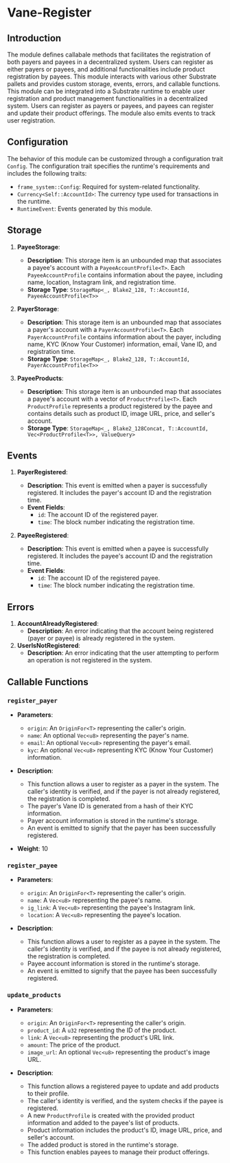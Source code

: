 # Vane-Register

## Introduction

The module defines callabale methods that facilitates the registration of both payers and payees in a decentralized system. Users can register as either payers or payees, and additional functionalities include product registration by payees. This module interacts with various other Substrate pallets and provides custom storage, events, errors, and callable functions.
This module can be integrated into a Substrate runtime to enable user registration and product management functionalities in a decentralized system. Users can register as payers or payees, and payees can register and update their product offerings. The module also emits events to track user registration.

## Configuration

The behavior of this module can be customized through a configuration trait `Config`. The configuration trait specifies the runtime's requirements and includes the following traits:

- `frame_system::Config`: Required for system-related functionality.
- `Currency<Self::AccountId>`: The currency type used for transactions in the runtime.
- `RuntimeEvent`: Events generated by this module.

## Storage

1. **PayeeStorage**:
   - **Description**: This storage item is an unbounded map that associates a payee's account with a `PayeeAccountProfile<T>`. Each `PayeeAccountProfile` contains information about the payee, including name, location, Instagram link, and registration time.
   - **Storage Type**: `StorageMap<_, Blake2_128, T::AccountId, PayeeAccountProfile<T>>`

2. **PayerStorage**:
   - **Description**: This storage item is an unbounded map that associates a payer's account with a `PayerAccountProfile<T>`. Each `PayerAccountProfile` contains information about the payer, including name, KYC (Know Your Customer) information, email, Vane ID, and registration time.
   - **Storage Type**: `StorageMap<_, Blake2_128, T::AccountId, PayerAccountProfile<T>>`

3. **PayeeProducts**:
   - **Description**: This storage item is an unbounded map that associates a payee's account with a vector of `ProductProfile<T>`. Each `ProductProfile` represents a product registered by the payee and contains details such as product ID, image URL, price, and seller's account.
   - **Storage Type**: `StorageMap<_, Blake2_128Concat, T::AccountId, Vec<ProductProfile<T>>, ValueQuery>`

## Events

1. **PayerRegistered**:
   - **Description**: This event is emitted when a payer is successfully registered. It includes the payer's account ID and the registration time.
   - **Event Fields**:
     - `id`: The account ID of the registered payer.
     - `time`: The block number indicating the registration time.

2. **PayeeRegistered**:
   - **Description**: This event is emitted when a payee is successfully registered. It includes the payee's account ID and the registration time.
   - **Event Fields**:
     - `id`: The account ID of the registered payee.
     - `time`: The block number indicating the registration time.

## Errors

1. **AccountAlreadyRegistered**:
   - **Description**: An error indicating that the account being registered (payer or payee) is already registered in the system.
2. **UserIsNotRegistered**:
   - **Description**: An error indicating that the user attempting to perform an operation is not registered in the system.

## Callable Functions

### `register_payer`

- **Parameters**:
  - `origin`: An `OriginFor<T>` representing the caller's origin.
  - `name`: An optional `Vec<u8>` representing the payer's name.
  - `email`: An optional `Vec<u8>` representing the payer's email.
  - `kyc`: An optional `Vec<u8>` representing KYC (Know Your Customer) information.

- **Description**:
  - This function allows a user to register as a payer in the system. The caller's identity is verified, and if the payer is not already registered, the registration is completed.
  - The payer's Vane ID is generated from a hash of their KYC information.
  - Payer account information is stored in the runtime's storage.
  - An event is emitted to signify that the payer has been successfully registered.

- **Weight**: 10

### `register_payee`

- **Parameters**:
  - `origin`: An `OriginFor<T>` representing the caller's origin.
  - `name`: A `Vec<u8>` representing the payee's name.
  - `ig_link`: A `Vec<u8>` representing the payee's Instagram link.
  - `location`: A `Vec<u8>` representing the payee's location.

- **Description**:
  - This function allows a user to register as a payee in the system. The caller's identity is verified, and if the payee is not already registered, the registration is completed.
  - Payee account information is stored in the runtime's storage.
  - An event is emitted to signify that the payee has been successfully registered.

### `update_products`

- **Parameters**:
  - `origin`: An `OriginFor<T>` representing the caller's origin.
  - `product_id`: A `u32` representing the ID of the product.
  - `link`: A `Vec<u8>` representing the product's URL link.
  - `amount`: The price of the product.
  - `image_url`: An optional `Vec<u8>` representing the product's image URL.

- **Description**:
  - This function allows a registered payee to update and add products to their profile.
  - The caller's identity is verified, and the system checks if the payee is registered.
  - A new `ProductProfile` is created with the provided product information and added to the payee's list of products.
  - Product information includes the product's ID, image URL, price, and seller's account.
  - The added product is stored in the runtime's storage.
  - This function enables payees to manage their product offerings.



